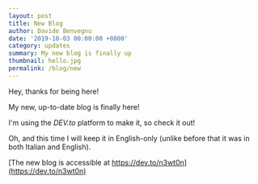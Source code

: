 ```yaml
---
layout: post
title: New Blog
author: Davide Benvegnu
date: '2019-10-03 00:00:00 +0800'
category: updates
summary: My new blog is finally up 
thumbnail: hello.jpg
permalink: /blog/new
---
```


Hey, thanks for being here!

My new, up-to-date blog is finally here!

I'm using the _DEV.to_ platform to make it, so check it out!

Oh, and this time I will keep it in English-only (unlike before that it was in both Italian and English).

[The new blog is accessible at https://dev.to/n3wt0n](https://dev.to/n3wt0n)
